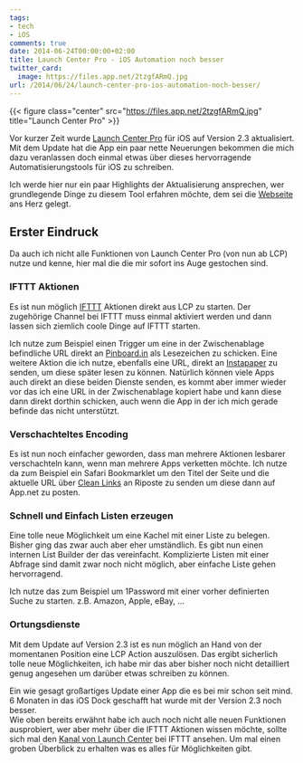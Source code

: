 ```yaml
---
tags:
- tech
- iOS
comments: true
date: 2014-06-24T00:00:00+02:00
title: Launch Center Pro - iOS Automation noch besser
twitter_card:
  image: https://files.app.net/2tzgfARmQ.jpg
url: /2014/06/24/launch-center-pro-ios-automation-noch-besser/
---
```


{{< figure class="center" src="https://files.app.net/2tzgfARmQ.jpg" title="Launch Center Pro" >}}

Vor kurzer Zeit wurde [Launch Center Pro](http://contrast.co/launch-center-pro/) für iOS auf Version 2.3 aktualisiert. Mit dem Update hat die App ein paar nette Neuerungen bekommen die mich dazu veranlassen doch einmal etwas über dieses hervorragende Automatisierungstools für iOS zu schreiben.

Ich werde hier nur ein paar Highlights der Aktualisierung ansprechen, wer grundlegende Dinge zu diesem Tool erfahren möchte, dem sei die [Webseite](http://help.contrast.co/hc/en-us/categories/200048556-Launch-Center-Pro) ans Herz gelegt.

## Erster Eindruck

Da auch ich nicht alle Funktionen von Launch Center Pro (von nun ab LCP) nutze und kenne, hier mal die die mir sofort ins Auge gestochen sind.

### IFTTT Aktionen
Es ist nun möglich [IFTTT](https://ifttt.com/) Aktionen direkt aus LCP zu starten. Der zugehörige Channel bei IFTTT muss einmal aktiviert werden und dann lassen sich ziemlich coole Dinge auf IFTTT starten.

Ich nutze zum Beispiel einen Trigger um eine in der Zwischenablage befindliche URL direkt an [Pinboard.in](https://pinboard.in/) als Lesezeichen zu schicken. Eine weitere Aktion die ich nutze, ebenfalls eine URL, direkt an [Instapaper](https://www.instapaper.com/) zu senden, um diese später lesen zu können. Natürlich können viele Apps auch direkt an diese beiden Dienste senden, es kommt aber immer wieder vor das ich eine URL in der Zwischenablage kopiert habe und kann diese dann direkt dorthin schicken, auch wenn die App in der ich mich gerade befinde das nicht unterstützt.

### Verschachteltes Encoding
Es ist nun noch einfacher geworden, dass man mehrere Aktionen lesbarer verschachteln kann, wenn man mehrere Apps verketten möchte.
Ich nutze da zum Beispiel ein Safari Bookmarklet um den Titel der Seite und die aktuelle URL über [Clean Links](https://itunes.apple.com/de/app/clean-links/id623671942) an Riposte zu senden um diese dann auf App.net zu posten.

### Schnell und Einfach Listen erzeugen

Eine tolle neue Möglichkeit um eine Kachel mit einer Liste zu belegen. Bisher ging das zwar auch aber eher umständlich. Es gibt nun einen internen List Builder der das vereinfacht. Komplizierte Listen mit einer Abfrage sind damit zwar noch nicht möglich, aber einfache Liste gehen hervorragend.

Ich nutze das zum Beispiel um 1Password mit einer vorher definierten Suche zu starten. z.B. Amazon, Apple, eBay, ...

### Ortungsdienste

Mit dem Update auf Version 2.3 ist es nun möglich an Hand von der momentanen Position eine LCP Action auszulösen. Das ergibt sicherlich tolle neue Möglichkeiten, ich habe mir das aber bisher noch nicht detailliert genug angesehen um darüber etwas schreiben zu können.

Ein wie gesagt großartiges Update einer App die es bei mir schon seit mind. 6 Monaten in das iOS Dock geschafft hat wurde mit der Version 2.3 noch besser.  
Wie oben bereits erwähnt habe ich auch noch nicht alle neuen Funktionen ausprobiert, wer aber mehr über die IFTTT Aktionen wissen möchte, sollte sich mal den [Kanal von Launch Center](https://ifttt.com/p/launch_center#shared) bei IFTTT ansehen. Um mal einen groben Überblick zu erhalten was es alles für Möglichkeiten gibt.
